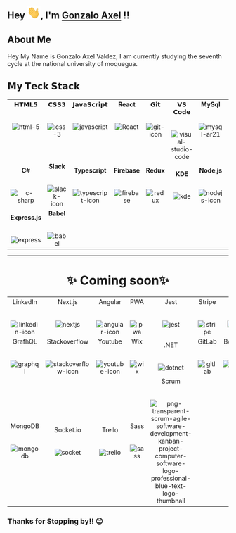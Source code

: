 ## Hey <img src="https://raw.githubusercontent.com/parth-27/parth-27/master/Hi.gif" width="30px">, I'm [Gonzalo Axel](https://github.com/GonzaloAxelH) !!

</h2>

## About Me

Hey My Name is Gonzalo Axel Valdez, I am currently studying the seventh cycle at the national university of moquegua.

## 𝗠𝘆 𝗧𝗲𝗰𝗸 𝗦𝘁𝗮𝗰𝗸
<table>
  <tbody>
    <tr valign="top">
      <td width="14.2%" align="center"><span>𝗛𝗧𝗠𝗟𝟱</span><br>
      <br>
      <br>
      <img height="64px" src="https://cdn.svgporn.com/logos/html-5.svg" alt="html-5"></td>
      <td width="14.2%" align="center"><span>𝗖𝗦𝗦𝟯</span><br>
      <br>
      <br>
      <img height="64px" src="https://cdn.svgporn.com/logos/css-3.svg" alt="css-3"></td>
      <td width="14.2%" align="center"><span>𝗝𝗮𝘃𝗮𝗦𝗰𝗿𝗶𝗽𝘁</span><br>
      <br>
      <br>
      <img height="64px" src="https://cdn.svgporn.com/logos/javascript.svg" alt="javascript"></td>
      <td width="14.2%" align="center"><span><strong>React</strong></span><br>
      <br>
      <br>
      <img height="64px" src="https://cdn4.iconfinder.com/data/icons/logos-3/600/React.js_logo-512.png" alt="React"></td>
      <td width="14.2%" align="center"><span>𝗚𝗶𝘁</span><br>
      <br>
      <br>
      <img height="64px" src="https://cdn.svgporn.com/logos/git-icon.svg" alt="git-icon"></td>
      <td width="14.2%" align="center"><span>𝗩𝗦 𝗖𝗼𝗱𝗲</span><br>
      <br>
      <br>
      <img height="64px" src="https://cdn.svgporn.com/logos/visual-studio-code.svg" alt="visual-studio-code"></td>
      <td width="14.2%" align="center"><span><strong>MySql</strong></span><br>
      <br>
      <br>
      <img height="64px" src="https://www.vectorlogo.zone/logos/mysql/mysql-ar21.svg" alt="mysql-ar21"></td>
      <td width="14.2%" align="center"><span><strong>PostgreSQL</strong></span><br>
      <br>
      <br>
      <img height="64px" src="https://cdn.svgporn.com/logos/postgresql.svg" alt="postgresql"></td>
    </tr>
    <tr>
      <td width="14.2%" align="center"><span><strong>C#</strong></span><br>
      <br>
      <br>
      <img height="64px" src="https://cdn.svgporn.com/logos/c-sharp.svg" alt="c-sharp"></td>
      <td width="14.2%" align="center"><span><strong>Slack</strong></span><br>
      <br>
      <br>
      <img height="64px" src="https://cdn.svgporn.com/logos/slack-icon.svg" alt="slack-icon"></td>
      <td width="14.2%" align="center"><span><strong>Typescript</strong></span><br>
      <br>
      <br>
      <img height="64px" src="https://cdn.svgporn.com/logos/typescript-icon.svg" alt="typescript-icon"></td>
      <td width="14.2%" align="center"><span><strong>Firebase</strong></span><br>
      <br>
      <br>
      <img height="64px" src="https://cdn.svgporn.com/logos/firebase.svg" alt="firebase"></td>
      <td width="14.2%" align="center"><span><strong>Redux</strong></span><br>
      <br>
      <br>
      <img height="64px" src="https://cdn.svgporn.com/logos/redux.svg" alt="redux"></td>
      <td width="14.2%" align="center"><span><strong>KDE</strong></span><br>
      <br>
      <br>
      <img height="64px" src="https://cdn.svgporn.com/logos/kde.svg" alt="kde"></td>
      <td width="14.2%" align="center"><span><strong>Node.js</strong></span><br>
      <br>
      <br>
      <img height="64px" src="https://cdn.svgporn.com/logos/nodejs-icon.svg" alt="nodejs-icon"></td>
      <td width="14.2%" align="center"><span><strong>VIM</strong></span><br>
      <br>
      <br>
      <img height="64px" src="https://cdn.svgporn.com/logos/vim.svg" alt="vim"></td>
    </tr>
    <tr>
      <td width="14.2%" align="center"><span><strong>Express.js</strong></span><br>
      <br>
      <br>
      <img height="64px" src="https://cdn.svgporn.com/logos/express.svg" alt="express"></td>
      <td width="14.2%" align="center"><span><strong>Babel</strong></span><br>
      <br>
      <br>
      <img height="64px" src="https://cdn.svgporn.com/logos/babel.svg" alt="babel"></td>
    </tr>
  </tbody>
</table>
<hr>
<div align="center">
  <h1 align="center">✨ Coming soon✨</h1>
</div>
<table>
  <tbody>
    <tr valign="top">
      <td width="14.2%" align="center"><span>LinkedIn</span><br>
      <br>
      <br>
      <img height="64px" src="https://cdn.svgporn.com/logos/linkedin-icon.svg" alt="linkedin-icon"></td>
      <td width="14.2%" align="center"><span>Next.js</span><br>
      <br>
      <br>
      <img height="64px" src="https://cdn.svgporn.com/logos/nextjs.svg" alt="nextjs"></td>
      <td width="14.2%" align="center"><span>Angular</span><br>
      <br>
      <br>
      <img height="64px" src="https://cdn.svgporn.com/logos/angular-icon.svg" alt="angular-icon"></td>
      <td width="14.2%" align="center"><span>PWA</span><br>
      <br>
      <br>
      <img height="64px" src="https://cdn.svgporn.com/logos/pwa.svg" alt="pwa"></td>
      <td width="14.2%" align="center"><span>Jest</span><br>
      <br>
      <br>
      <img height="64px" src="https://cdn.svgporn.com/logos/jest.svg" alt="jest"></td>
      <td width="14.2%" align="center"><span>Stripe</span><br>
      <br>
      <br>
      <img height="64px" src="https://cdn.svgporn.com/logos/stripe.svg" alt="stripe"></td>
      <td width="14.2%" align="center"><span>AWS</span><br>
      <br>
      <br>
      <img height="64px" src="https://cdn.svgporn.com/logos/aws.svg" alt="aws"></td>
    </tr>
    <tr>
      <td width="14.2%" align="center"><span>GrafhQL</span><br>
      <br>
      <br>
      <img height="64px" src="https://cdn.svgporn.com/logos/graphql.svg" alt="graphql"></td>
      <td width="14.2%" align="center"><span>Stackoverflow</span><br>
      <br>
      <br>
      <img height="64px" src="https://cdn.svgporn.com/logos/stackoverflow-icon.svg" alt="stackoverflow-icon"></td>
      <td width="14.2%" align="center"><span>Youtube</span><br>
      <br>
      <br>
      <img height="64px" src="https://cdn.svgporn.com/logos/youtube-icon.svg" alt="youtube-icon"></td>
      <td width="14.2%" align="center"><span>Wix</span><br>
      <br>
      <br>
      <img height="64px" src="https://cdn.svgporn.com/logos/wix.svg" alt="wix"></td>
      <td width="14.2%" align="center"><span>.NET</span><br>
      <br>
      <br>
      <img height="64px" src="https://cdn.svgporn.com/logos/dotnet.svg" alt="dotnet"></td>
      <td width="14.2%" align="center"><span>GitLab</span><br>
      <br>
      <br>
      <img height="64px" src="https://cdn.svgporn.com/logos/gitlab.svg" alt="gitlab"></td>
      <td width="14.2%" align="center"><span>Boostrap</span><br>
      <br>
      <br>
      <img height="64px" src="https://cdn.svgporn.com/logos/bootstrap.svg" alt="bootstrap"></td>
    </tr>
    <tr>
      <td width="14.2%" align="center"><span>MongoDB</span><br>
      <br>
      <br>
      <img height="64px" src="https://cdn.svgporn.com/logos/mongodb.svg" alt="mongodb"></td>
      <td width="14.2%" align="center"><span>Socket.io</span><br>
      <br>
      <br>
      <img height="64px" src="https://cdn.svgporn.com/logos/socket.io.svg" alt="socket"></td>
      <td width="14.2%" align="center"><span>Trello</span><br>
      <br>
      <br>
      <img height="64px" src="https://cdn.svgporn.com/logos/trello.svg" alt="trello"></td>
      <td width="14.2%" align="center"><span>Sass</span><br>
      <br>
      <br>
      <img height="64px" src="https://cdn.svgporn.com/logos/sass.svg" alt="sass"></td>
      <td width="20.2%" align="center"><span>Scrum</span><br>
      <br>
      <br>
      <img height="64px" src="https://w7.pngwing.com/pngs/561/944/png-transparent-scrum-agile-software-development-kanban-project-computer-software-logo-professional-blue-text-logo-thumbnail.png" alt="png-transparent-scrum-agile-software-development-kanban-project-computer-software-logo-professional-blue-text-logo-thumbnail"></td>
    </tr>
  </tbody>
</table>




<h3>Thanks for Stopping by!! 😊</h3>


